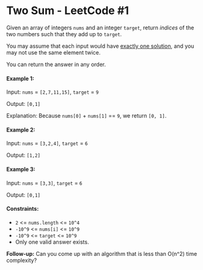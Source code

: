 # Two Sum - LeetCode #1

Given an array of integers `nums` and an integer `target`, return _indices_ of the two numbers such that they add up to `target`.

You may assume that each input would have <u>exactly one solution</u>, and you may not use the same element twice.

You can return the answer in any order.


#### Example 1:

Input: `nums` = `[2,7,11,15]`, `target` = `9`

Output: `[0,1]`

Explanation: Because `nums[0]` + `nums[1]` == `9`, we return `[0, 1]`.

#### Example 2:

Input: `nums` = `[3,2,4]`, `target` = `6`

Output: `[1,2]`

#### Example 3:

Input: `nums` = `[3,3]`, `target` = `6`

Output: `[0,1]`

#### Constraints:

- `2` <= `nums.length` <= `10^4`
- `-10^9` <= `nums[i]` <= `10^9`
- `-10^9` <= `target` <= `10^9`
- Only one valid answer exists.

 
**Follow-up:** Can you come up with an algorithm that is less than O(n^2) time complexity?
